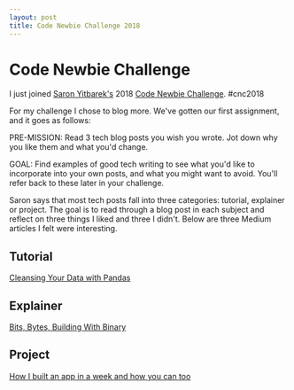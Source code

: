 ```yaml
---
layout: post
title: Code Newbie Challenge 2018
---
```


# Code Newbie Challenge

I just joined [Saron Yitbarek's](https://medium.freecodecamp.org/@saronyitbarek) 2018 [Code Newbie Challenge](http://bit.ly/2DISkLU). #cnc2018

For my challenge I chose to blog more. We've gotten our first assignment, and it goes as follows:

PRE-MISSION: Read 3 tech blog posts you wish you wrote. Jot down why you like them and what you'd change.

GOAL: Find examples of good tech writing to see what you'd like to incorporate into your own posts, and what you might want to avoid. You'll refer back to these later in your challenge.

Saron says that most tech posts fall into three categories: tutorial, explainer or project. The goal is to read through a blog post in each subject and reflect on three things I liked and three I didn't. Below are three Medium articles I felt were interesting.

## Tutorial
[Cleansing Your Data with Pandas](https://medium.com/we-are-orb/cleansing-your-data-with-pandas-9fb639487a10)
![]()

## Explainer
[Bits, Bytes, Building With Binary](https://medium.com/basecs/bits-bytes-building-with-binary-13cb4289aafa)
![]()

## Project
[How I built an app in a week and how you can too](https://medium.com/chingu/how-i-built-an-app-in-a-week-and-how-you-can-too-b3a35379af01)
![]()


